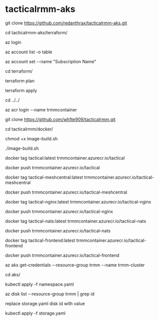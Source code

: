 # tacticalrmm-aks

git clone https://github.com/redanthrax/tacticalrmm-aks.git

cd tacticalrmm-aks/terraform/

az login

az account list -o table

az account set --name "Subscription Name"

cd terraform/

terraform plan

terraform apply

cd ../../

az acr login --name trmmcontainer

git clone https://github.com/wh1te909/tacticalrmm.git

cd tacticalrmm/docker/

chmod +x image-build.sh

./image-build.sh

docker tag tactical:latest trmmcontainer.azurecr.io/tactical

docker push trmmcontainer.azurecr.io/tactical

docker tag tactical-meshcentral:latest trmmcontainer.azurecr.io/tactical-meshcentral

docker push trmmcontainer.azurecr.io/tactical-meshcentral

docker tag tactical-nginx:latest trmmcontainer.azurecr.io/tactical-nginx

docker push trmmcontainer.azurecr.io/tactical-nginx

docker tag tactical-nats:latest trmmcontainer.azurecr.io/tactical-nats

docker push trmmcontainer.azurecr.io/tactical-nats

docker tag tactical-frontend:latest trmmcontainer.azurecr.io/tactical-frontend

docker push trmmcontainer.azurecr.io/tactical-frontend

az aks get-credentials --resource-group trmm --name trmm-cluster

cd aks/

kubectl apply -f namespace.yaml

az disk list --resource-group trmm | grep id

replace storage.yaml disk id with value

kubectl apply -f storage.yaml